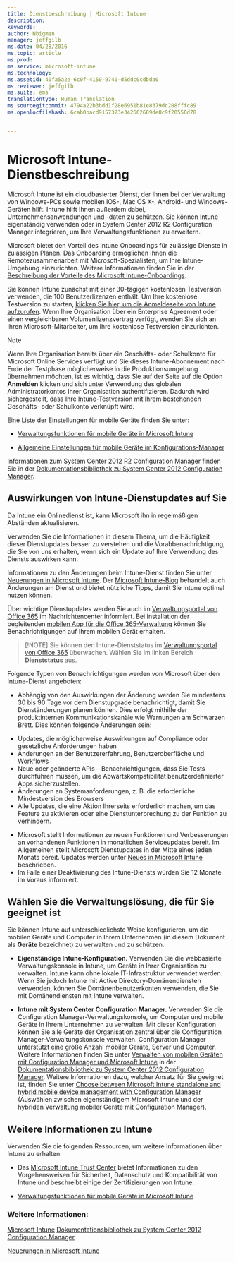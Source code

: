 ```yaml
---
title: Dienstbeschreibung | Microsoft Intune
description: 
keywords: 
author: Nbigman
manager: jeffgilb
ms.date: 04/28/2016
ms.topic: article
ms.prod: 
ms.service: microsoft-intune
ms.technology: 
ms.assetid: 40fa5a2e-6c0f-4150-9740-d5ddc0cdbda0
ms.reviewer: jeffgilb
ms.suite: ems
translationtype: Human Translation
ms.sourcegitcommit: 4794a22b3bdd1f28e6951b81e8379dc208fffc89
ms.openlocfilehash: 6cab0bacd9157323e342662609de8c9f20550d78


---
```


# Microsoft Intune-Dienstbeschreibung

Microsoft Intune ist ein cloudbasierter Dienst, der Ihnen bei der Verwaltung von Windows-PCs sowie mobilen iOS-, Mac OS X-, Android- und Windows-Geräten hilft. Intune hilft Ihnen außerdem dabei, Unternehmensanwendungen und -daten zu schützen. Sie können Intune eigenständig verwenden oder in System Center 2012 R2 Configuration Manager integrieren, um Ihre Verwaltungsfunktionen zu erweitern.

Microsoft bietet den Vorteil des Intune Onboardings für zulässige Dienste in zulässigen Plänen. Das Onboarding ermöglichen Ihnen die Remotezusammenarbeit mit Microsoft-Spezialisten, um Ihre Intune-Umgebung einzurichten. Weitere Informationen finden Sie in der [Beschreibung der Vorteile des Microsoft Intune-Onboardings](http://go.microsoft.com/fwlink/?LinkId=619281).

Sie können Intune zunächst mit einer 30-tägigen kostenlosen Testversion verwenden, die 100 Benutzerlizenzen enthält. Um Ihre kostenlose Testversion zu starten, [klicken Sie hier, um die Anmeldeseite von Intune aufzurufen](http://www.microsoft.com/en-us/server-cloud/products/microsoft-intune/). Wenn Ihre Organisation über ein Enterprise Agreement oder einen vergleichbaren Volumenlizenzvertrag verfügt, wenden Sie sich an Ihren Microsoft-Mitarbeiter, um Ihre kostenlose Testversion einzurichten.

> [!NOTE]
> Wenn Ihre Organisation bereits über ein Geschäfts- oder Schulkonto für Microsoft Online Services verfügt und Sie dieses Intune-Abonnement nach Ende der Testphase möglicherweise in die Produktionsumgebung übernehmen möchten, ist es wichtig, dass Sie auf der Seite auf die Option **Anmelden** klicken und sich unter Verwendung des globalen Administratorkontos Ihrer Organisation authentifizieren. Dadurch wird sichergestellt, dass Ihre Intune-Testversion mit Ihrem bestehenden Geschäfts- oder Schulkonto verknüpft wird.

Eine Liste der Einstellungen für mobile Geräte finden Sie unter:

-   [Verwaltungsfunktionen für mobile Geräte in Microsoft Intune](/intune/get-started/mobile-device-management-capabilities-in-microsoft-intune)

-   [Allgemeine Einstellungen für mobile Geräte im Konfigurations-Manager](https://technet.microsoft.com/en-us/library/dn376523.aspx)

Informationen zum System Center 2012 R2 Configuration Manager finden Sie in der [Dokumentationsbibliothek zu System Center 2012 Configuration Manager](https://technet.microsoft.com/library/gg682041.aspx).

## Auswirkungen von Intune-Dienstupdates auf Sie
Da Intune ein Onlinedienst ist, kann Microsoft ihn in regelmäßigen Abständen aktualisieren.

Verwenden Sie die Informationen in diesem Thema, um die Häufigkeit dieser Dienstupdates besser zu verstehen und die Vorabbenachrichtigung, die Sie von uns erhalten, wenn sich ein Update auf Ihre Verwendung des Diensts auswirken kann.

Informationen zu den Änderungen beim Intune-Dienst finden Sie unter [Neuerungen in Microsoft Intune](/intune/deploy-use/Whats-new-in-microsoft-intune.md). Der [Microsoft Intune-Blog](http://blogs.technet.com/b/microsoftintune/) behandelt auch Änderungen am Dienst und bietet nützliche Tipps, damit Sie Intune optimal nutzen können.

Über wichtige Dienstupdates werden Sie auch im [Verwaltungsportal von Office 365](https://portal.office.com/Admin/Default.aspx) im Nachrichtencenter informiert. Bei Installation der begleitenden [mobilen App für die Office 365-Verwaltung](https://support.office.com/en-us/article/Office-365-Admin-Mobile-App-e16f6421-2a1a-4142-bf9d-9846600a060a) können Sie Benachrichtigungen auf Ihrem mobilen Gerät erhalten.

> [!NOTE] Sie können den Intune-Dienststatus im [Verwaltungsportal von Office 365](https://portal.office.com/Admin/Default.aspx) überwachen. Wählen Sie im linken Bereich **Dienststatus** aus.  

Folgende Typen von Benachrichtigungen werden von Microsoft über den Intune-Dienst angeboten:
-   Abhängig von den Auswirkungen der Änderung werden Sie mindestens 30 bis 90 Tage vor dem Dienstupgrade benachrichtigt, damit Sie Dienständerungen planen können. Dies erfolgt mithilfe der produktinternen Kommunikationskanäle wie Warnungen am Schwarzen Brett. Dies können folgende Änderungen sein:
* Updates, die möglicherweise Auswirkungen auf Compliance oder gesetzliche Anforderungen haben
* Änderungen an der Benutzererfahrung, Benutzeroberfläche und Workflows
* Neue oder geänderte APIs – Benachrichtigungen, dass Sie Tests durchführen müssen, um die Abwärtskompatibilität benutzerdefinierter Apps sicherzustellen.
* Änderungen an Systemanforderungen, z. B. die erforderliche Mindestversion des Browsers
* Alle Updates, die eine Aktion Ihrerseits erforderlich machen, um das Feature zu aktivieren oder eine Dienstunterbrechung zu der Funktion zu verhindern.
-   Microsoft stellt Informationen zu neuen Funktionen und Verbesserungen an vorhandenen Funktionen in monatlichen Serviceupdates bereit. Im Allgemeinen stellt Microsoft Dienstupdates in der Mitte eines jeden Monats bereit. Updates werden unter [Neues in Microsoft Intune](/intune/deploy-use/whats-new-in-microsoft-intune) beschrieben.
-   Im Falle einer Deaktivierung des Intune-Diensts würden Sie 12 Monate im Voraus informiert.

## Wählen Sie die Verwaltungslösung, die für Sie geeignet ist
Sie können Intune auf unterschiedlichste Weise konfigurieren, um die mobilen Geräte und Computer in Ihrem Unternehmen (in diesem Dokument als **Geräte** bezeichnet) zu verwalten und zu schützen.

-   **Eigenständige Intune-Konfiguration.** Verwenden Sie die webbasierte Verwaltungskonsole in Intune, um Geräte in Ihrer Organisation zu verwalten. Intune kann ohne lokale IT-Infrastruktur verwendet werden. Wenn Sie jedoch Intune mit Active Directory-Domänendiensten verwenden, können Sie Domänenbenutzerkonten verwenden, die Sie mit Domänendiensten mit Intune verwalten.

-   **Intune mit System Center Configuration Manager.** Verwenden Sie die Configuration Manager-Verwaltungskonsole, um Computer und mobile Geräte in Ihrem Unternehmen zu verwalten. Mit dieser Konfiguration können Sie alle Geräte der Organisation zentral über die Configuration Manager-Verwaltungskonsole verwalten. Configuration Manager unterstützt eine große Anzahl mobiler Geräte, Server und Computer. Weitere Informationen finden Sie unter [Verwalten von mobilen Geräten mit Configuration Manager und Microsoft Intune](http://go.microsoft.com/fwlink/?LinkID=271118) in der [Dokumentationsbibliothek zu System Center 2012 Configuration Manager](https://technet.microsoft.com/library/gg682041.aspx).  Weitere Informationen dazu, welcher Ansatz für Sie geeignet ist, finden Sie unter [Choose between Microsoft Intune standalone and hybrid mobile device management with Configuration Manager](https://technet.microsoft.com/en-us/library/mt706478.aspx) (Auswählen zwischen eigenständigem Microsoft Intune und der hybriden Verwaltung mobiler Geräte mit Configuration Manager).


## Weitere Informationen zu Intune
Verwenden Sie die folgenden Ressourcen, um weitere Informationen über Intune zu erhalten:

-   Das [Microsoft Intune Trust Center](http://www.microsoft.com/en-us/server-cloud/products/intune-trust-center/) bietet Informationen zu den Vorgehensweisen für Sicherheit, Datenschutz und Kompatibilität von Intune und beschreibt einige der Zertifizierungen von Intune.

-   [Verwaltungsfunktionen für mobile Geräte in Microsoft Intune](/intune/understand-explore/mobile-device-management-capabilities-in-microsoft-intune)

### Weitere Informationen:
[Microsoft Intune](https://docs.microsoft.com/intune/)
[Dokumentationsbibliothek zu System Center 2012 Configuration Manager](https://technet.microsoft.com/library/gg682041.aspx)

[Neuerungen in Microsoft Intune](/intune/deploy-use/whats-new-in-microsoft-intune)



<!--HONumber=Jun16_HO5-->


